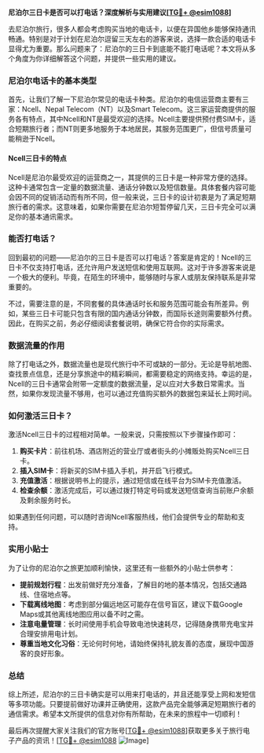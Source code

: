 **尼泊尔三日卡是否可以打电话？深度解析与实用建议[[TG💪+ @esim1088](https://t.me/s/esim1088)]**

去尼泊尔旅行，很多人都会考虑购买当地的电话卡，以便在异国他乡能够保持通讯畅通。特别是对于计划在尼泊尔逗留三天左右的游客来说，选择一款合适的电话卡显得尤为重要。那么问题来了：尼泊尔的三日卡到底能不能打电话呢？本文将从多个角度为你详细解答这个问题，并提供一些实用的建议。

### 尼泊尔电话卡的基本类型

首先，让我们了解一下尼泊尔常见的电话卡种类。尼泊尔的电信运营商主要有三家：Ncell、Nepal Telecom（NT）以及Smart Telecom。这三家运营商提供的服务各有特点，其中Ncell和NT是最受欢迎的选择。Ncell主要提供预付费SIM卡，适合短期旅行者；而NT则更多地服务于本地居民，其服务范围更广，但信号质量可能稍逊于Ncell。

#### Ncell三日卡的特点

Ncell是尼泊尔最受欢迎的运营商之一，其提供的三日卡是一种非常方便的选择。这种卡通常包含一定量的数据流量、通话分钟数以及短信数量。具体套餐内容可能会因不同的促销活动而有所不同，但一般来说，三日卡的设计初衷是为了满足短期旅行者的需求。这意味着，如果你需要在尼泊尔短暂停留几天，三日卡完全可以满足你的基本通讯需求。

### 能否打电话？

回到最初的问题——尼泊尔的三日卡是否可以打电话？答案是肯定的！Ncell的三日卡不仅支持打电话，还允许用户发送短信和使用互联网。这对于许多游客来说是一个极大的便利。毕竟，在陌生的环境中，能够随时与家人或朋友保持联系是非常重要的。

不过，需要注意的是，不同套餐的具体通话时长和服务范围可能会有所差异。例如，某些三日卡可能只包含有限的国内通话分钟数，而国际长途则需要额外付费。因此，在购买之前，务必仔细阅读套餐说明，确保它符合你的实际需求。

### 数据流量的作用

除了打电话之外，数据流量也是现代旅行中不可或缺的一部分。无论是导航地图、查找景点信息，还是分享旅途中的精彩瞬间，都需要稳定的网络支持。幸运的是，Ncell的三日卡通常会附带一定额度的数据流量，足以应对大多数日常需求。当然，如果你发现流量不够用，也可以通过充值购买额外的数据包来延长上网时间。

### 如何激活三日卡？

激活Ncell三日卡的过程相对简单。一般来说，只需按照以下步骤操作即可：

1. **购买卡片**：前往机场、酒店附近的营业厅或者街头的小摊贩处购买Ncell三日卡。
2. **插入SIM卡**：将新买的SIM卡插入手机，并开启飞行模式。
3. **充值激活**：根据说明书上的提示，通过短信或在线平台为SIM卡充值激活。
4. **检查余额**：激活完成后，可以通过拨打特定号码或发送短信查询当前账户余额及剩余服务时长。

如果遇到任何问题，可以随时咨询Ncell客服热线，他们会提供专业的帮助和支持。

### 实用小贴士

为了让你的尼泊尔之旅更加顺利愉快，这里还有一些额外的小贴士供参考：

- **提前规划行程**：出发前做好充分准备，了解目的地的基本情况，包括交通路线、住宿地点等。
- **下载离线地图**：考虑到部分偏远地区可能存在信号盲区，建议下载Google Maps或其他离线地图应用以备不时之需。
- **注意电量管理**：长时间使用手机会导致电池快速耗尽，记得随身携带充电宝并合理安排用电计划。
- **尊重当地文化习俗**：无论何时何地，请始终保持礼貌友善的态度，展现中国游客的良好形象。

### 总结

综上所述，尼泊尔的三日卡确实是可以用来打电话的，并且还能享受上网和发短信等多项功能。只要提前做好功课并正确使用，这款产品完全能够满足短期旅行者的通信需求。希望本文所提供的信息对你有所帮助，在未来的旅程中一切顺利！

最后再次提醒大家关注我们的官方账号[[TG💪+ @esim1088](https://t.me/s/esim1088)]获取更多关于旅行电子产品的资讯！[[TG💪+ @esim1088](https://t.me/s/esim1088) ![Image](https://i.postimg.cc/4NQfJmqS/Snipaste-2025-05-13-00-14-12.png)]